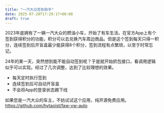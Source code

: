 ```yaml
---
title: "一汽大众签到助手"
date: 2025-07-20T17:29:17+08:00
draft: true
---
```

2023年底拥有了一辆一汽大众的燃油小车，开始了有车生活。在官方App上有个签到获得积分的功能，积分可以去兑换汽车周边商品。但是这个签到每天只得一积分，连续签到后开盲盒最少能获得8个积分，签到流程有点繁琐，以至于时常忘记。

24年的某一天，突然想到能不能自动签到呢？于是就开始抓包接口，看调用逻辑似乎可以实现。经过了几次调整，达到了比较理想的效果。
* 每天定时执行签到
* 连续签到后可自动开盲盒
* 不会将App的登录状态踢下线

如果您是一汽大众的车主，不妨试试这个应用，纯开源免费应用。https://github.com/hytaoist/faw-vw-auto
